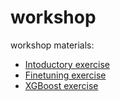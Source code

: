 # workshop
workshop materials:
* [Intoductory exercise](https://colab.research.google.com/drive/178VVp7IPTl1dYtD1cnj6mM2j5Q0kbwhU?usp=sharing)
* [Finetuning exercise](https://colab.research.google.com/drive/1bMJ_i3OwMIDW3Xy9aepgt2qjFIagMZQS?usp=sharing)
* [XGBoost exercise](https://colab.research.google.com/drive/1cLDPkS5mOewaiZEasNDVtDJOH-95MftH?usp=sharing)

